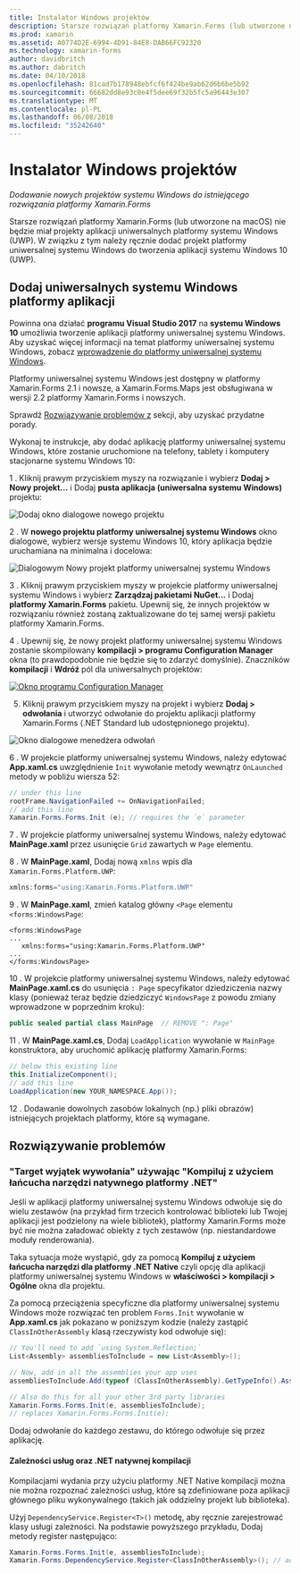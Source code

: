 ```yaml
---
title: Instalator Windows projektów
description: Starsze rozwiązań platformy Xamarin.Forms (lub utworzone na macOS) nie będą mieć projekty platformy uniwersalnej systemu Windows, a więc w tym artykule opisano sposób dodawania nowego projektu platformy uniwersalnej systemu Windows do istniejącego rozwiązania platformy Xamarin.Forms.
ms.prod: xamarin
ms.assetid: A0774D2E-6994-4D91-84E8-DAB66FC92320
ms.technology: xamarin-forms
author: davidbritch
ms.author: dabritch
ms.date: 04/10/2018
ms.openlocfilehash: 81cad7b178948ebfcf6f424be9ab62d6b6be5b92
ms.sourcegitcommit: 66682dd8e93c0e4f5dee69f32b5fc5a96443e307
ms.translationtype: MT
ms.contentlocale: pl-PL
ms.lasthandoff: 06/08/2018
ms.locfileid: "35242640"
---
```

# <a name="setup-windows-projects"></a>Instalator Windows projektów

_Dodawanie nowych projektów systemu Windows do istniejącego rozwiązania platformy Xamarin.Forms_

Starsze rozwiązań platformy Xamarin.Forms (lub utworzone na macOS) nie będzie miał projekty aplikacji uniwersalnych platformy systemu Windows (UWP). W związku z tym należy ręcznie dodać projekt platformy uniwersalnej systemu Windows do tworzenia aplikacji systemu Windows 10 (UWP).

## <a name="add-a-universal-windows-platform-app"></a>Dodaj uniwersalnych systemu Windows platformy aplikacji

Powinna ona działać **programu Visual Studio 2017** na **systemu Windows 10** umożliwia tworzenie aplikacji platformy uniwersalnej systemu Windows. Aby uzyskać więcej informacji na temat platformy uniwersalnej systemu Windows, zobacz [wprowadzenie do platformy uniwersalnej systemu Windows](/windows/uwp/get-started/universal-application-platform-guide/).

Platformy uniwersalnej systemu Windows jest dostępny w platformy Xamarin.Forms 2.1 i nowsze, a Xamarin.Forms.Maps jest obsługiwana w wersji 2.2 platformy Xamarin.Forms i nowszych.

Sprawdź <a href="#troubleshooting">Rozwiązywanie problemów z</a> sekcji, aby uzyskać przydatne porady.

Wykonaj te instrukcje, aby dodać aplikację platformy uniwersalnej systemu Windows, które zostanie uruchomione na telefony, tablety i komputery stacjonarne systemu Windows 10:

 1 . Kliknij prawym przyciskiem myszy na rozwiązanie i wybierz **Dodaj > Nowy projekt...**  i Dodaj **pusta aplikacja (uniwersalna systemu Windows)** projektu:

  ![](universal-images/add-wu.png "Dodaj okno dialogowe nowego projektu")

 2 . W **nowego projektu platformy uniwersalnej systemu Windows** okno dialogowe, wybierz wersje systemu Windows 10, który aplikacja będzie uruchamiana na minimalna i docelowa:

  ![](universal-images/target-version.png "Dialogowym Nowy projekt platformy uniwersalnej systemu Windows")

 3 . Kliknij prawym przyciskiem myszy w projekcie platformy uniwersalnej systemu Windows i wybierz **Zarządzaj pakietami NuGet...**  i Dodaj **platformy Xamarin.Forms** pakietu. Upewnij się, że innych projektów w rozwiązaniu również zostaną zaktualizowane do tej samej wersji pakietu platformy Xamarin.Forms.

 4 . Upewnij się, że nowy projekt platformy uniwersalnej systemu Windows zostanie skompilowany **kompilacji > programu Configuration Manager** okna (to prawdopodobnie nie będzie się to zdarzyć domyślnie). Znaczników **kompilacji** i **Wdróż** pól dla uniwersalnych projektów:

  [![](universal-images/configuration-sml.png "Okno programu Configuration Manager")](universal-images/configuration.png#lightbox "okno programu Configuration Manager")

 5. Kliknij prawym przyciskiem myszy na projekt i wybierz **Dodaj > odwołania** i utworzyć odwołanie do projektu aplikacji platformy Xamarin.Forms (.NET Standard lub udostępnionego projektu).

  ![](universal-images/addref-sml.png "Okno dialogowe menedżera odwołań")

 6 . W projekcie platformy uniwersalnej systemu Windows, należy edytować **App.xaml.cs** uwzględnienie `Init` wywołanie metody wewnątrz `OnLaunched` metody w pobliżu wiersza 52:

```csharp
// under this line
rootFrame.NavigationFailed += OnNavigationFailed;
// add this line
Xamarin.Forms.Forms.Init (e); // requires the `e` parameter
```

 7 . W projekcie platformy uniwersalnej systemu Windows, należy edytować **MainPage.xaml** przez usunięcie `Grid` zawartych w `Page` elementu.

 8 . W **MainPage.xaml**, Dodaj nową `xmlns` wpis dla `Xamarin.Forms.Platform.UWP`:

```csharp
xmlns:forms="using:Xamarin.Forms.Platform.UWP"
```

 9 . W **MainPage.xaml**, zmień katalog główny `<Page` elementu `<forms:WindowsPage`:

```xaml
<forms:WindowsPage
...
   xmlns:forms="using:Xamarin.Forms.Platform.UWP"
...
</forms:WindowsPage>
```

 10 . W projekcie platformy uniwersalnej systemu Windows, należy edytować **MainPage.xaml.cs** do usunięcia `: Page` specyfikator dziedziczenia nazwy klasy (ponieważ teraz będzie dziedziczyć `WindowsPage` z powodu zmiany wprowadzone w poprzednim kroku):

```csharp
public sealed partial class MainPage  // REMOVE ": Page"
```

 11 . W **MainPage.xaml.cs**, Dodaj `LoadApplication` wywołanie w `MainPage` konstruktora, aby uruchomić aplikację platformy Xamarin.Forms:

```csharp
// below this existing line
this.InitializeComponent();
// add this line
LoadApplication(new YOUR_NAMESPACE.App());
```

<!--
11 . Double-click **Package.appxmanifest** to set these capabilities
  that are often required:

  Capabilities set:

  * Internet (Client)
  * Location
-->

12 . Dodawanie dowolnych zasobów lokalnych (np.) pliki obrazów) istniejących projektach platformy, które są wymagane.

## <a name="troubleshooting"></a>Rozwiązywanie problemów

<a name="target-invocation-exception" />

### <a name="target-invocation-exception-when-using-compile-with-net-native-tool-chain"></a>"Target wyjątek wywołania" używając "Kompiluj z użyciem łańcucha narzędzi natywnego platformy .NET"

Jeśli w aplikacji platformy uniwersalnej systemu Windows odwołuje się do wielu zestawów (na przykład firm trzecich kontrolować biblioteki lub Twojej aplikacji jest podzielony na wiele bibliotek), platformy Xamarin.Forms może być nie można załadować obiekty z tych zestawów (np. niestandardowe moduły renderowania).

Taka sytuacja może wystąpić, gdy za pomocą **Kompiluj z użyciem łańcucha narzędzi dla platformy .NET Native** czyli opcję dla aplikacji platformy uniwersalnej systemu Windows w **właściwości > kompilacji > Ogólne** okna dla projektu.

Za pomocą przeciążenia specyficzne dla platformy uniwersalnej systemu Windows może rozwiązać ten problem `Forms.Init` wywołanie w **App.xaml.cs** jak pokazano w poniższym kodzie (należy zastąpić `ClassInOtherAssembly` klasą rzeczywisty kod odwołuje się):

```csharp
// You'll need to add `using System.Reflection;`
List<Assembly> assembliesToInclude = new List<Assembly>();

// Now, add in all the assemblies your app uses
assembliesToInclude.Add(typeof (ClassInOtherAssembly).GetTypeInfo().Assembly);

// Also do this for all your other 3rd party libraries
Xamarin.Forms.Forms.Init(e, assembliesToInclude);
// replaces Xamarin.Forms.Forms.Init(e);
```

Dodaj odwołanie do każdego zestawu, do którego odwołuje się przez aplikację.

#### <a name="dependency-services-and-net-native-compilation"></a>Zależności usług oraz .NET natywnej kompilacji

Kompilacjami wydania przy użyciu platformy .NET Native kompilacji można nie można rozpoznać zależności usług, które są zdefiniowane poza aplikacji głównego pliku wykonywalnego (takich jak oddzielny projekt lub biblioteka).

Użyj `DependencyService.Register<T>()` metodę, aby ręcznie zarejestrować klasy usługi zależności. Na podstawie powyższego przykładu, Dodaj metody register następująco:

```csharp
Xamarin.Forms.Forms.Init(e, assembliesToInclude);
Xamarin.Forms.DependencyService.Register<ClassInOtherAssembly>(); // add this
```
